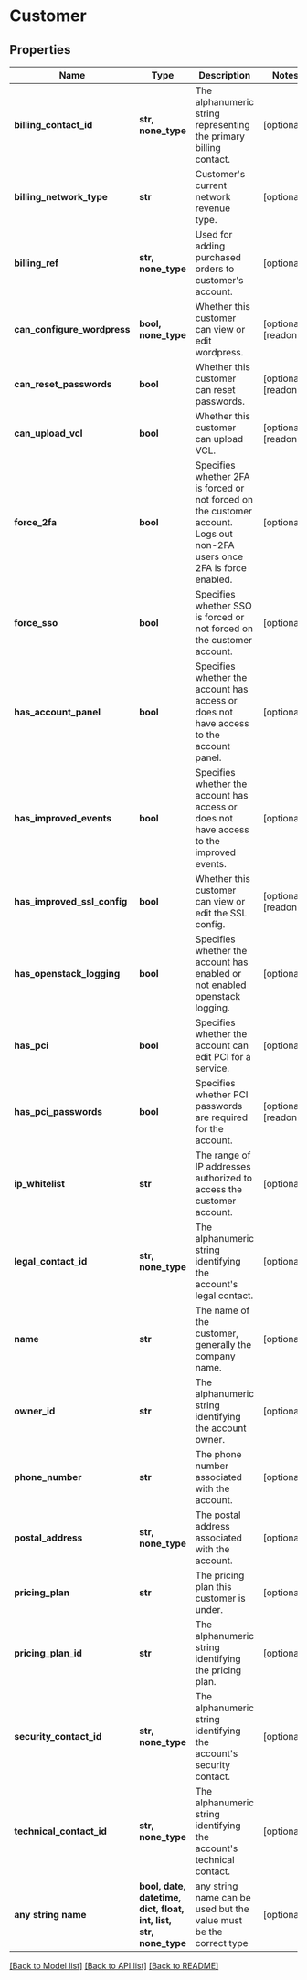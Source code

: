# Customer


## Properties
Name | Type | Description | Notes
------------ | ------------- | ------------- | -------------
**billing_contact_id** | **str, none_type** | The alphanumeric string representing the primary billing contact. | [optional] 
**billing_network_type** | **str** | Customer&#39;s current network revenue type. | [optional] 
**billing_ref** | **str, none_type** | Used for adding purchased orders to customer&#39;s account. | [optional] 
**can_configure_wordpress** | **bool, none_type** | Whether this customer can view or edit wordpress. | [optional] [readonly] 
**can_reset_passwords** | **bool** | Whether this customer can reset passwords. | [optional] [readonly] 
**can_upload_vcl** | **bool** | Whether this customer can upload VCL. | [optional] [readonly] 
**force_2fa** | **bool** | Specifies whether 2FA is forced or not forced on the customer account. Logs out non-2FA users once 2FA is force enabled. | [optional] 
**force_sso** | **bool** | Specifies whether SSO is forced or not forced on the customer account. | [optional] 
**has_account_panel** | **bool** | Specifies whether the account has access or does not have access to the account panel. | [optional] 
**has_improved_events** | **bool** | Specifies whether the account has access or does not have access to the improved events. | [optional] 
**has_improved_ssl_config** | **bool** | Whether this customer can view or edit the SSL config. | [optional] [readonly] 
**has_openstack_logging** | **bool** | Specifies whether the account has enabled or not enabled openstack logging. | [optional] 
**has_pci** | **bool** | Specifies whether the account can edit PCI for a service. | [optional] 
**has_pci_passwords** | **bool** | Specifies whether PCI passwords are required for the account. | [optional] [readonly] 
**ip_whitelist** | **str** | The range of IP addresses authorized to access the customer account. | [optional] 
**legal_contact_id** | **str, none_type** | The alphanumeric string identifying the account&#39;s legal contact. | [optional] 
**name** | **str** | The name of the customer, generally the company name. | [optional] 
**owner_id** | **str** | The alphanumeric string identifying the account owner. | [optional] 
**phone_number** | **str** | The phone number associated with the account. | [optional] 
**postal_address** | **str, none_type** | The postal address associated with the account. | [optional] 
**pricing_plan** | **str** | The pricing plan this customer is under. | [optional] 
**pricing_plan_id** | **str** | The alphanumeric string identifying the pricing plan. | [optional] 
**security_contact_id** | **str, none_type** | The alphanumeric string identifying the account&#39;s security contact. | [optional] 
**technical_contact_id** | **str, none_type** | The alphanumeric string identifying the account&#39;s technical contact. | [optional] 
**any string name** | **bool, date, datetime, dict, float, int, list, str, none_type** | any string name can be used but the value must be the correct type | [optional]

[[Back to Model list]](../README.md#documentation-for-models) [[Back to API list]](../README.md#documentation-for-api-endpoints) [[Back to README]](../README.md)


